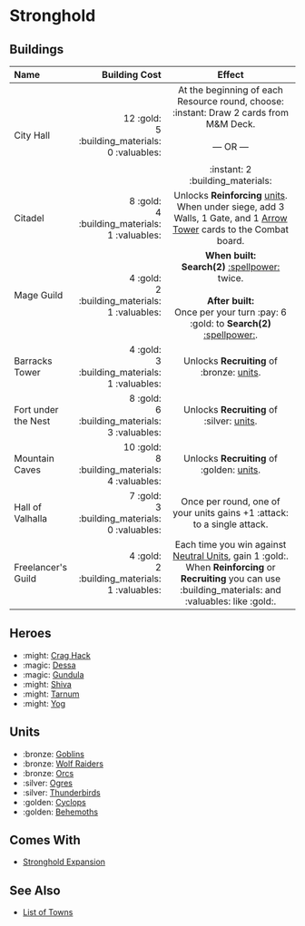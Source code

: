 # Stronghold

## Buildings

| Name | Building Cost | Effect |
| :--- | ---: | :---: |
| City Hall | 12 :gold:<br>5 :building_materials:<br>0 :valuables: | At the beginning of each Resource round, choose:<br>:instant: Draw 2 cards from M&M Deck.<br><br>— OR —<br><br>:instant: 2 :building_materials: |
| Citadel | 8 :gold:<br>4 :building_materials:<br>1 :valuables: | Unlocks **Reinforcing** [units](#units). When under siege, add 3 Walls, 1 Gate, and 1 [Arrow Tower](../units/arrow_tower.md) cards to the Combat board. |
| Mage Guild | 4 :gold:<br>2 :building_materials:<br>1 :valuables: | **When built:**<br>**Search(2)** [:spellpower:](../spells/index.md) twice.<br><br>**After built:**<br>Once per your turn :pay: 6 :gold: to **Search(2)** [:spellpower:](../spells/index.md). |
| Barracks Tower | 4 :gold:<br>3 :building_materials:<br>1 :valuables: | Unlocks **Recruiting** of :bronze: [units](#units). |
| Fort under the Nest | 8 :gold:<br>6 :building_materials:<br>3 :valuables: | Unlocks **Recruiting** of :silver: [units](#units). |
| Mountain Caves | 10 :gold:<br>8 :building_materials:<br>4 :valuables: | Unlocks **Recruiting** of :golden: [units](#units). |
| Hall of Valhalla | 7 :gold:<br>3 :building_materials:<br>0 :valuables: | Once per round, one of your units gains +1 :attack: to a single attack. |
| Freelancer's Guild | 4 :gold:<br>2 :building_materials:<br>1 :valuables: | Each time you win against [Neutral Units](../units/index.md), gain 1 :gold:. When **Reinforcing** or **Recruiting** you can use :building_materials: and :valuables: like :gold:. |


## Heroes

- :might: [Crag Hack](../heroes/crag_hack.md)
- :magic: [Dessa](../heroes/dessa.md)
- :magic: [Gundula](../heroes/gundula.md)
- :might: [Shiva](../heroes/shiva.md)
- :might: [Tarnum](../heroes/tarnum_stronghold.md)
- :might: [Yog](../heroes/yog.md)


## Units

- :bronze: [Goblins](../units/goblins.md)
- :bronze: [Wolf Raiders](../units/wolf_raiders.md)
- :bronze: [Orcs](../units/orcs.md)
- :silver: [Ogres](../units/ogres.md)
- :silver: [Thunderbirds](../units/thunderbirds.md)
- :golden: [Cyclops](../units/cyclops.md)
- :golden: [Behemoths](../units/behemoths.md)


## Comes With

- [Stronghold Expansion](../content/stronghold_expansion.md)


## See Also

- [List of Towns](../towns/index.md)